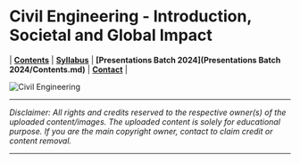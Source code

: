 # Civil Engineering - Introduction, Societal and Global Impact

| **[Contents](Contents/Content.md)** | **[Syllabus](Contents/Syllabus_CE.png)** | **[Presentations Batch 2024](Presentations Batch 2024/Contents.md)** | **[Contact](Contents/Contact.md)** |  

![Civil Engineering](Contents/Images/Wallpaper_CE.jpg)

---

*Disclaimer: All rights and credits reserved to the respective owner(s) of the uploaded content/images. The uploaded content is solely for educational purpose. If you are the main copyright owner, contact to claim credit or content removal.*

---
